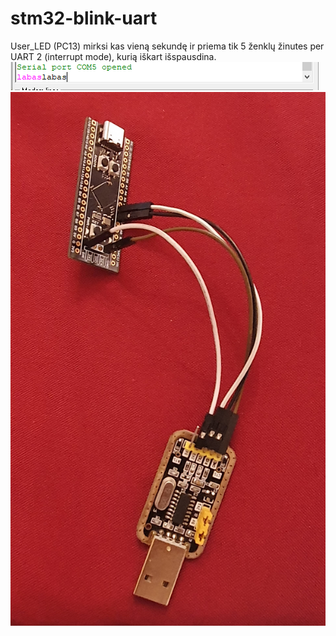 # stm32-blink-uart
User_LED (PC13) mirksi kas vieną sekundę ir priema tik 5 ženklų žinutes per UART 2 (interrupt mode), kurią iškart išspausdina.
![alt text](https://github.com/Oseo101/stm32-blink-uart/blob/main/Capture.PNG)
![alt text](https://github.com/Oseo101/stm32-blink-uart/blob/main/20220128_140710.jpg)
